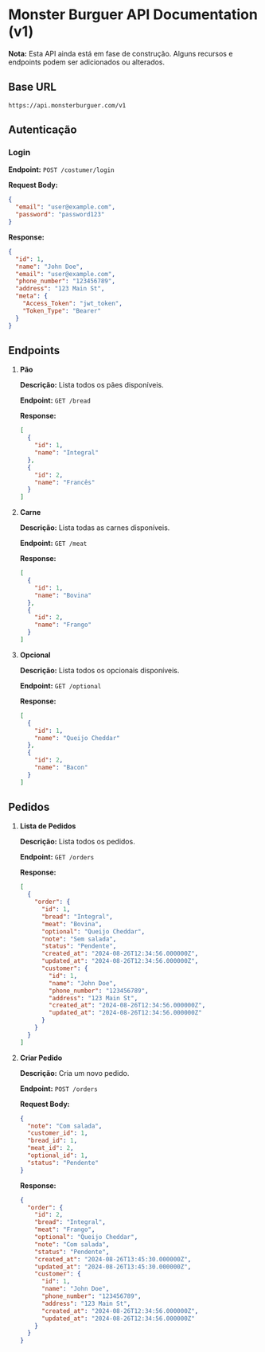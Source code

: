 
# Monster Burguer API Documentation (v1)

**Nota:** Esta API ainda está em fase de construção. Alguns recursos e endpoints podem ser adicionados ou alterados.

## Base URL
`https://api.monsterburguer.com/v1`

## Autenticação
### Login
**Endpoint:** `POST /costumer/login`

**Request Body:**
```json
{
  "email": "user@example.com",
  "password": "password123"
}
```

**Response:**
```json
{
  "id": 1,
  "name": "John Doe",
  "email": "user@example.com",
  "phone_number": "123456789",
  "address": "123 Main St",
  "meta": {
    "Access_Token": "jwt_token",
    "Token_Type": "Bearer"
  }
}
```

## Endpoints

1. **Pão**

   **Descrição:** Lista todos os pães disponíveis.

   **Endpoint:** `GET /bread`

   **Response:**
    ```json
    [
      {
        "id": 1,
        "name": "Integral"
      },
      {
        "id": 2,
        "name": "Francês"
      }
    ]
    ```

2. **Carne**

   **Descrição:** Lista todas as carnes disponíveis.

   **Endpoint:** `GET /meat`

   **Response:**
    ```json
    [
      {
        "id": 1,
        "name": "Bovina"
      },
      {
        "id": 2,
        "name": "Frango"
      }
    ]
    ```

3. **Opcional**

   **Descrição:** Lista todos os opcionais disponíveis.

   **Endpoint:** `GET /optional`

   **Response:**
    ```json
    [
      {
        "id": 1,
        "name": "Queijo Cheddar"
      },
      {
        "id": 2,
        "name": "Bacon"
      }
    ]
    ```

## Pedidos

1. **Lista de Pedidos**

   **Descrição:** Lista todos os pedidos.

   **Endpoint:** `GET /orders`

   **Response:**
    ```json
    [
      {
        "order": {
          "id": 1,
          "bread": "Integral",
          "meat": "Bovina",
          "optional": "Queijo Cheddar",
          "note": "Sem salada",
          "status": "Pendente",
          "created_at": "2024-08-26T12:34:56.000000Z",
          "updated_at": "2024-08-26T12:34:56.000000Z",
          "customer": {
            "id": 1,
            "name": "John Doe",
            "phone_number": "123456789",
            "address": "123 Main St",
            "created_at": "2024-08-26T12:34:56.000000Z",
            "updated_at": "2024-08-26T12:34:56.000000Z"
          }
        }
      }
    ]
    ```

2. **Criar Pedido**

   **Descrição:** Cria um novo pedido.

   **Endpoint:** `POST /orders`

   **Request Body:**
    ```json
    {
      "note": "Com salada",
      "customer_id": 1,
      "bread_id": 1,
      "meat_id": 2,
      "optional_id": 1,
      "status": "Pendente"
    }
    ```

   **Response:**
    ```json
    {
      "order": {
        "id": 2,
        "bread": "Integral",
        "meat": "Frango",
        "optional": "Queijo Cheddar",
        "note": "Com salada",
        "status": "Pendente",
        "created_at": "2024-08-26T13:45:30.000000Z",
        "updated_at": "2024-08-26T13:45:30.000000Z",
        "customer": {
          "id": 1,
          "name": "John Doe",
          "phone_number": "123456789",
          "address": "123 Main St",
          "created_at": "2024-08-26T12:34:56.000000Z",
          "updated_at": "2024-08-26T12:34:56.000000Z"
        }
      }
    }
    ```
